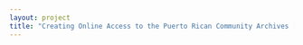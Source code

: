 ```yaml
--- 
layout: project 
title: "Creating Online Access to the Puerto Rican Community Archives [PRCA]" 
---
```



